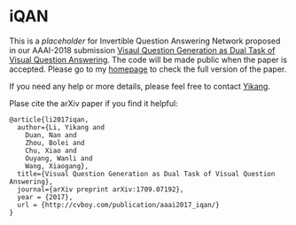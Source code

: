 # iQAN
This is a *placeholder* for Invertible Question Answering Network proposed in our AAAI-2018 submission [Visaul Question Generation as Dual Task of Visual Question Answering](http://cvboy.com/publication/aaai2017_iqan/). The code will be made public when the paper is accepted.  Please go to my [homepage](http://cvboy.com/publication/aaai2017_iqan/) to check the full version of the paper. 

If you need any help or more details, please feel free to contact [Yikang](mailto:allen.li.thu@gmail.com).

Plase cite the arXiv paper if you find it helpful:
```
@article{li2017iqan,
  author={Li, Yikang and 
    Duan, Nan and 
    Zhou, Bolei and 
    Chu, Xiao and 
    Ouyang, Wanli and 
    Wang, Xiaogang},
  title={Visual Question Generation as Dual Task of Visual Question Answering},
  journal={arXiv preprint arXiv:1709.07192},
  year = {2017},
  url = {http://cvboy.com/publication/aaai2017_iqan/}
}
```
